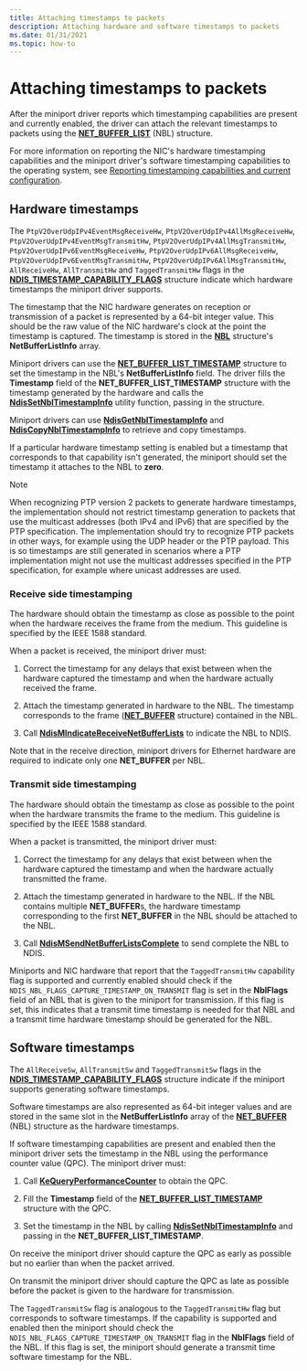 ```yaml
---
title: Attaching timestamps to packets
description: Attaching hardware and software timestamps to packets
ms.date: 01/31/2021
ms.topic: how-to
---
```


# Attaching timestamps to packets

After the miniport driver reports which timestamping capabilities are present and currently enabled, the driver can attach the relevant timestamps to packets using the [**NET\_BUFFER\_LIST**](/windows-hardware/drivers/ddi/nbl/ns-nbl-net_buffer_list) (NBL) structure. 

For more information on reporting the NIC's hardware timestamping capabilities and the miniport driver's software timestamping capabilities to the operating system, see [Reporting timestamping capabilities and current configuration](reporting-timestamping-capabilities.md).

## Hardware timestamps
The `PtpV2OverUdpIPv4EventMsgReceiveHw`, `PtpV2OverUdpIPv4AllMsgReceiveHw`, `PtpV2OverUdpIPv4EventMsgTransmitHw`, `PtpV2OverUdpIPv4AllMsgTransmitHw`, `PtpV2OverUdpIPv6EventMsgReceiveHw`, `PtpV2OverUdpIPv6AllMsgReceiveHw`, `PtpV2OverUdpIPv6EventMsgTransmitHw`, `PtpV2OverUdpIPv6AllMsgTransmitHw`, `AllReceiveHw`, `AllTransmitHw` and `TaggedTransmitHw` flags in the [**NDIS_TIMESTAMP_CAPABILITY_FLAGS**](/windows-hardware/drivers/ddi/ntddndis/ns-ntddndis-_ndis_timestamp_capability_flags) structure indicate which hardware timestamps the miniport driver supports.

The timestamp that the NIC hardware generates on reception or transmission of a packet is represented by a 64-bit integer value. This should be the raw value of the NIC hardware's clock at the point the timestamp is captured. The timestamp is stored in the [**NBL**](/windows-hardware/drivers/ddi/nbl/ns-nbl-net_buffer_list) structure's **NetBufferListInfo** array.

Miniport drivers can use the [**NET_BUFFER_LIST_TIMESTAMP**](/windows-hardware/drivers/ddi/nbltimestamp/ns-nbltimestamp-net_buffer_list_timestamp) structure to set the timestamp in the NBL's **NetBufferListInfo** field. The driver fills the **Timestamp** field of the **NET_BUFFER_LIST_TIMESTAMP** structure with the timestamp generated by the hardware and calls the [**NdisSetNblTimestampInfo**](/windows-hardware/drivers/ddi/nbltimestamp/nf-nbltimestamp-ndissetnbltimestampinfo) utility function, passing in the structure. 

Miniport drivers can use [**NdisGetNblTimestampInfo**](/windows-hardware/drivers/ddi/nbltimestamp/nf-nbltimestamp-ndisgetnbltimestampinfo) and [**NdisCopyNblTimestampInfo**](/windows-hardware/drivers/ddi/nbltimestamp/nf-nbltimestamp-ndiscopynbltimestampinfo) to retrieve and copy timestamps.

If a particular hardware timestamp setting is enabled but a timestamp that corresponds to that capability isn't generated, the miniport should set the timestamp it attaches to the NBL to **zero**.

> [!NOTE]
> When recognizing PTP version 2 packets to generate hardware timestamps, the implementation should not restrict timestamp generation to packets that use the multicast addresses (both IPv4 and IPv6) that are specified by the PTP specification. The implementation should try to recognize PTP packets in other ways, for example using the UDP header or the PTP payload. This is so timestamps are still generated in scenarios where a PTP implementation might not use the multicast addresses specified in the PTP specification, for example where unicast addresses are used.

### Receive side timestamping

The hardware should obtain the timestamp as close as possible to the point when the hardware receives the frame from the medium. This guideline is specified by the IEEE 1588 standard.


When a packet is received, the miniport driver must:

1. Correct the timestamp for any delays that exist between when the hardware captured the timestamp and when the hardware actually received the frame.

1. Attach the timestamp generated in hardware to the NBL. The timestamp corresponds to the frame ([**NET_BUFFER**](/windows-hardware/drivers/ddi/ndis/ns-ndis-_net_buffer) structure) contained in the NBL. 

1. Call [**NdisMIndicateReceiveNetBufferLists**](/windows-hardware/drivers/ddi/ndis/nf-ndis-ndismindicatereceivenetbufferlists) to indicate the NBL to NDIS. 
 
Note that in the receive direction, miniport drivers for Ethernet hardware are required to indicate only one **NET_BUFFER** per NBL.

### Transmit side timestamping

The hardware should obtain the timestamp as close as possible to the point when the hardware transmits the frame to the medium. This guideline is specified by the IEEE 1588 standard.

When a packet is transmitted, the miniport driver must: 

1. Correct the timestamp for any delays that exist between when the hardware captured the timestamp and when the hardware actually transmitted the frame.

1. Attach the timestamp generated in hardware to the NBL. If the NBL contains multiple **NET_BUFFER**s, the hardware timestamp corresponding to the first **NET_BUFFER** in the NBL should be attached to the NBL.

1. Call [**NdisMSendNetBufferListsComplete**](/windows-hardware/drivers/ddi/ndis/nf-ndis-ndismsendnetbufferlistscomplete) to send complete the NBL to NDIS.
 

Miniports and NIC hardware that report that the `TaggedTransmitHw` capability flag is supported and currently enabled should check if the `NDIS_NBL_FLAGS_CAPTURE_TIMESTAMP_ON_TRANSMIT` flag is set in the **NblFlags** field of an NBL that is given to the miniport for transmission. If this flag is set, this indicates that a transmit time timestamp is needed for that NBL and a transmit time hardware timestamp should be generated for the NBL.

## Software timestamps

The `AllReceiveSw`, `AllTransmitSw` and `TaggedTransmitSw` flags in the [**NDIS_TIMESTAMP_CAPABILITY_FLAGS**](/windows-hardware/drivers/ddi/ntddndis/ns-ntddndis-_ndis_timestamp_capability_flags) structure indicate if the miniport supports generating software timestamps. 

Software timestamps are also represented as 64-bit integer values and are stored in the same slot in the **NetBufferListInfo** array of the [**NET_BUFFER**](/windows-hardware/drivers/ddi/ndis/ns-ndis-_net_buffer) (NBL) structure as the hardware timestamps.


If software timestamping capabilities are present and enabled then the miniport driver sets the timestamp in the NBL using the performance counter value (QPC). The miniport driver must: 

1. Call [**KeQueryPerformanceCounter**](/windows-hardware/drivers/ddi/ntifs/nf-ntifs-kequeryperformancecounter) to obtain the QPC.
 
1. Fill the **Timestamp** field of the [**NET_BUFFER_LIST_TIMESTAMP**](/windows-hardware/drivers/ddi/nbltimestamp/ns-nbltimestamp-net_buffer_list_timestamp) structure with the QPC.

1. Set the timestamp in the NBL by calling [**NdisSetNblTimestampInfo**](/windows-hardware/drivers/ddi/nbltimestamp/nf-nbltimestamp-ndissetnbltimestampinfo) and passing in the **NET_BUFFER_LIST_TIMESTAMP**.

On receive the miniport driver should capture the QPC as early as possible but no earlier than when the packet arrived.

On transmit the miniport driver should capture the QPC as late as possible before the packet is given to the hardware for transmission.

The `TaggedTransmitSw` flag is analogous to the `TaggedTransmitHw` flag but corresponds to software timestamps. If the capability is supported and enabled then the miniport should check the  `NDIS_NBL_FLAGS_CAPTURE_TIMESTAMP_ON_TRANSMIT` flag in the **NblFlags** field of the NBL. If this flag is set, the miniport should generate a transmit time software timestamp for the NBL.

